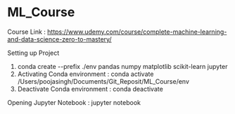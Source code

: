 # ML_Course
Course Link : https://www.udemy.com/course/complete-machine-learning-and-data-science-zero-to-mastery/ 

Setting up Project 
1. conda create --prefix ./env pandas numpy matplotlib scikit-learn jupyter
2. Activating Conda environment : conda activate /Users/poojasingh/Documents/Git_Reposit/ML_Course/env
3. Deactivate Conda environment : conda deactivate

Opening Jupyter Notebook : jupyter notebook

